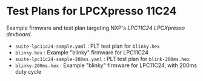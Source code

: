 # Test Plans for LPCXpresso 11C24

Example firmware and test plan targeting NXP's *LPC11C24 LPCXpresso devboard*.

- `suite-lpc11c24-sample.yaml` : PLT test plan for `blinky.hex`
- `blinky.hex` : Example "blinky" firmware for LPC11C24
- `suite-lpc11c24-sample-200ms.yaml` : PLT test plan for `blink-200ms.hex`
- `blinky-200ms.hex` : Example "blinky" firmware for LPC11C24, with 200ms duty cycle

